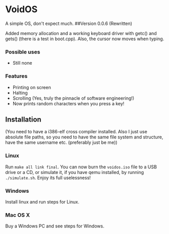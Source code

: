 # VoidOS
A simple OS, don't expect much.
##Version 0.0.6
(Rewritten)

Added memory allocation and a working keyboard driver with getc() and gets() (there is a test in boot.cpp). Also, the cursor now moves when typing.

### Possible uses
* Still none
### Features
* Printing on screen
* Halting
* Scrolling (Yes, truly the pinnacle of software engineering!)
* Now prints random characters when you press a key!

## Installation
(You need to have a i386-elf cross compiler installed. Also I just use absolute file paths, so you need to have the same file system and structure, have the same username etc. (preferably just be me))

### Linux
Run `make all link final`. You can now burn the `voidos.iso` file to a USB drive or a CD, or simulate it, if you have qemu installed, by running `./simulate.sh`. Enjoy its full uselessness!

### Windows
Install linux and run steps for Linux.

### Mac OS X
Buy a Windows PC and see steps for Windows.
